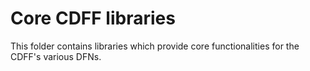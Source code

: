 # Core CDFF libraries
This folder contains libraries which provide core functionalities for the CDFF's various DFNs.
